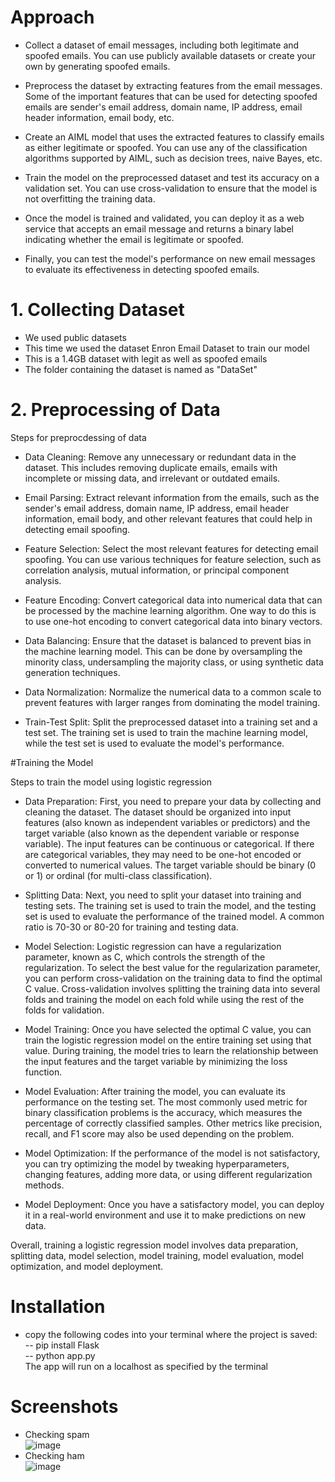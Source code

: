 # Approach

- Collect a dataset of email messages, including both legitimate and spoofed emails. You can use publicly available datasets or create your own by generating spoofed emails.

- Preprocess the dataset by extracting features from the email messages. Some of the important features that can be used for detecting spoofed emails are sender's email address, domain name, IP address, email header information, email body, etc.

- Create an AIML model that uses the extracted features to classify emails as either legitimate or spoofed. You can use any of the classification algorithms supported by AIML, such as decision trees, naive Bayes, etc.

- Train the model on the preprocessed dataset and test its accuracy on a validation set. You can use cross-validation to ensure that the model is not overfitting the training data.

- Once the model is trained and validated, you can deploy it as a web service that accepts an email message and returns a binary label indicating whether the email is legitimate or spoofed.

- Finally, you can test the model's performance on new email messages to evaluate its effectiveness in detecting spoofed emails.

# 1. Collecting Dataset

- We used public datasets
- This time we used the dataset Enron Email Dataset to train our model
- This is a 1.4GB dataset with legit as well as spoofed emails
- The folder containing the dataset is named as "DataSet"

# 2. Preprocessing of Data

Steps for preprocdessing of data

- Data Cleaning: Remove any unnecessary or redundant data in the dataset. This includes removing duplicate emails, emails with incomplete or missing data, and irrelevant or outdated emails.

- Email Parsing: Extract relevant information from the emails, such as the sender's email address, domain name, IP address, email header information, email body, and other relevant features that could help in detecting email spoofing.

- Feature Selection: Select the most relevant features for detecting email spoofing. You can use various techniques for feature selection, such as correlation analysis, mutual information, or principal component analysis.

- Feature Encoding: Convert categorical data into numerical data that can be processed by the machine learning algorithm. One way to do this is to use one-hot encoding to convert categorical data into binary vectors.

- Data Balancing: Ensure that the dataset is balanced to prevent bias in the machine learning model. This can be done by oversampling the minority class, undersampling the majority class, or using synthetic data generation techniques.

- Data Normalization: Normalize the numerical data to a common scale to prevent features with larger ranges from dominating the model training.

- Train-Test Split: Split the preprocessed dataset into a training set and a test set. The training set is used to train the machine learning model, while the test set is used to evaluate the model's performance.

#Training the Model

Steps to train the model using logistic regression

- Data Preparation: First, you need to prepare your data by collecting and cleaning the dataset. The dataset should be organized into input features (also known as independent variables or predictors) and the target variable (also known as the dependent variable or response variable). The input features can be continuous or categorical. If there are categorical variables, they may need to be one-hot encoded or converted to numerical values. The target variable should be binary (0 or 1) or ordinal (for multi-class classification).

- Splitting Data: Next, you need to split your dataset into training and testing sets. The training set is used to train the model, and the testing set is used to evaluate the performance of the trained model. A common ratio is 70-30 or 80-20 for training and testing data.

- Model Selection: Logistic regression can have a regularization parameter, known as C, which controls the strength of the regularization. To select the best value for the regularization parameter, you can perform cross-validation on the training data to find the optimal C value. Cross-validation involves splitting the training data into several folds and training the model on each fold while using the rest of the folds for validation.

- Model Training: Once you have selected the optimal C value, you can train the logistic regression model on the entire training set using that value. During training, the model tries to learn the relationship between the input features and the target variable by minimizing the loss function.

- Model Evaluation: After training the model, you can evaluate its performance on the testing set. The most commonly used metric for binary classification problems is the accuracy, which measures the percentage of correctly classified samples. Other metrics like precision, recall, and F1 score may also be used depending on the problem.

- Model Optimization: If the performance of the model is not satisfactory, you can try optimizing the model by tweaking hyperparameters, changing features, adding more data, or using different regularization methods.

- Model Deployment: Once you have a satisfactory model, you can deploy it in a real-world environment and use it to make predictions on new data.

Overall, training a logistic regression model involves data preparation, splitting data, model selection, model training, model evaluation, model optimization, and model deployment.

# Installation

- copy the following codes into your terminal where the project is saved: <br>
-- pip install Flask <br>
-- python app.py <br>
The app will run on a localhost as specified by the terminal <br>

# Screenshots

- Checking spam <br>
![image](https://user-images.githubusercontent.com/51224831/223398446-694fb5bb-36f5-4af4-9427-ae43ee862a41.png) <br>
- Checking ham <br> 
![image](https://user-images.githubusercontent.com/51224831/223398823-1085dc3e-0733-4221-8c83-7b5a8dbd50b2.png)




